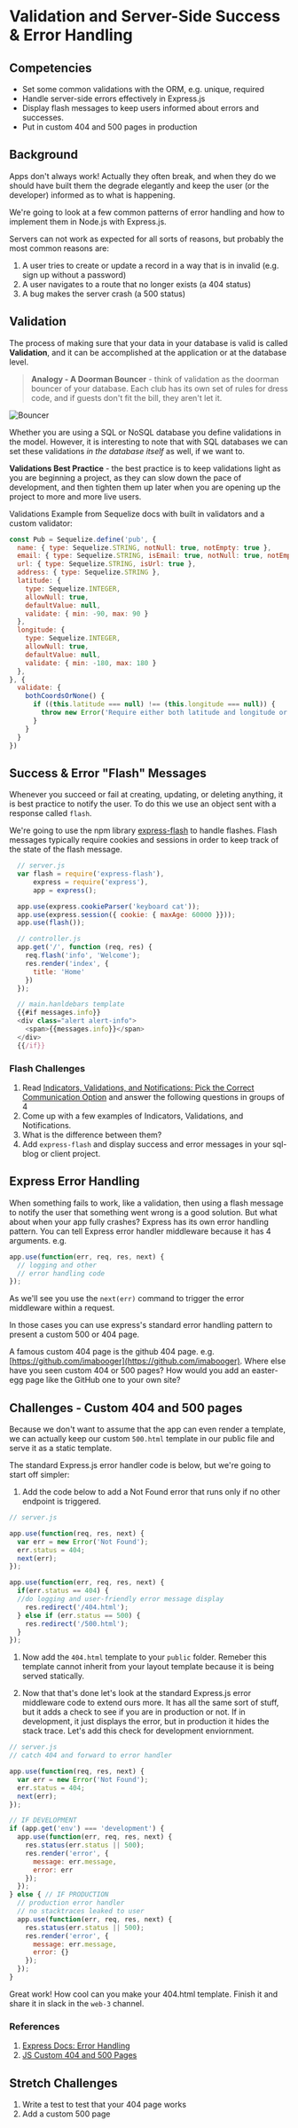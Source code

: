 # Validation and Server-Side Success & Error Handling

## Competencies

* Set some common validations with the ORM, e.g. unique, required
* Handle server-side errors effectively in Express.js
* Display flash messages to keep users informed about errors and successes.
* Put in custom 404 and 500 pages in production

## Background

Apps don't always work! Actually they often break, and when they do we should have built them the degrade elegantly and keep the user (or the developer) informed as to what is happening.

We're going to look at a few common patterns of error handling and how to implement them in Node.js with Express.js.

Servers can not work as expected for all sorts of reasons, but probably the most common reasons are:

1. A user tries to create or update a record in a way that is in invalid (e.g. sign up without a password)
2. A user navigates to a route that no longer exists (a 404 status)
3. A bug makes the server crash (a 500 status)

## Validation

The process of making sure that your data in your database is valid is called **Validation**, and it can be accomplished at the application or at the database level.

> **Analogy - A Doorman Bouncer** - think of validation as the doorman bouncer of your database. Each club has its own set of rules for dress code, and if guests don't fit the bill, they aren't let it.

![Bouncer](assets/bouncer.jpeg)

Whether you are using a SQL or NoSQL database you define validations in the model. However, it is interesting to note that with SQL databases we can set these validations *in the database itself* as well, if we want to.

**Validations Best Practice** - the best practice is to keep validations light as you are beginning a project, as they can slow down the pace of development, and then tighten them up later when you are opening up the project to more and more live users.

Validations Example from Sequelize docs with built in validators and a custom validator:

```js
const Pub = Sequelize.define('pub', {
  name: { type: Sequelize.STRING, notNull: true, notEmpty: true },
  email: { type: Sequelize.STRING, isEmail: true, notNull: true, notEmpty: true },
  url: { type: Sequelize.STRING, isUrl: true },
  address: { type: Sequelize.STRING },
  latitude: {
    type: Sequelize.INTEGER,
    allowNull: true,
    defaultValue: null,
    validate: { min: -90, max: 90 }
  },
  longitude: {
    type: Sequelize.INTEGER,
    allowNull: true,
    defaultValue: null,
    validate: { min: -180, max: 180 }
  },
}, {
  validate: {
    bothCoordsOrNone() {
      if ((this.latitude === null) !== (this.longitude === null)) {
        throw new Error('Require either both latitude and longitude or neither')
      }
    }
  }
})
```

## Success & Error "Flash" Messages

Whenever you succeed or fail at creating, updating, or deleting anything, it is best practice to notify the user. To do this we use an object sent with a response called `flash`.

We're going to use the npm library [express-flash](https://www.npmjs.com/package/express-flash) to handle flashes. Flash messages typically require cookies and sessions in order to keep track of the state of the flash message.

```js
  // server.js
  var flash = require('express-flash'),
      express = require('express'),
      app = express();

  app.use(express.cookieParser('keyboard cat'));
  app.use(express.session({ cookie: { maxAge: 60000 }}));
  app.use(flash());

  // controller.js
  app.get('/', function (req, res) {
    req.flash('info', 'Welcome');
    res.render('index', {
      title: 'Home'
    })
  });

  // main.hanldebars template
  {{#if messages.info}}
  <div class="alert alert-info">
    <span>{{messages.info}}</span>
  </div>
  {{/if}}
```

### Flash Challenges

1. Read [Indicators, Validations, and Notifications: Pick the Correct Communication Option](https://www.nngroup.com/articles/indicators-validations-notifications/) and answer the following questions in groups of 4
  1. Come up with a few examples of Indicators, Validations, and Notifications.
  1. What is the difference between them?
1. Add `express-flash` and display success and error messages in your sql-blog or client project.

## Express Error Handling

When something fails to work, like a validation, then using a flash message to notify the user that something went wrong is a good solution. But what about when your app fully crashes? Express has its own error handling pattern. You can tell Express error handler middleware because it has 4 arguments. e.g.

```js
app.use(function(err, req, res, next) {
  // logging and other
  // error handling code
});
```

As we'll see you use the `next(err)` command to trigger the error middleware within a request.

In those cases you can use express's standard error handling pattern to present a custom 500 or 404 page.

A famous custom 404 page is the github 404 page. e.g. [https://github.com/imabooger](https://github.com/imabooger). Where else have you seen custom 404 or 500 pages? How would you add an easter-egg page like the GitHub one to your own site?

## Challenges - Custom 404 and 500 pages

Because we don't want to assume that the app can even render a template, we can actually keep our custom `500.html` template in our public file and serve it as a static template.

The standard Express.js error handler code is below, but we're going to start off simpler:

1. Add the code below to add a Not Found error that runs only if no other endpoint is triggered.

  ```js
  // server.js

  app.use(function(req, res, next) {
    var err = new Error('Not Found');
    err.status = 404;
    next(err);
  });

  app.use(function(err, req, res, next) {
    if(err.status == 404) {
    //do logging and user-friendly error message display
      res.redirect('/404.html');
    } else if (err.status == 500) {
      res.redirect('/500.html');
    }
  });
  ```

1. Now add the `404.html` template to your `public` folder. Remeber this template cannot inherit from your layout template because it is being served statically.

1. Now that that's done let's look at the standard Express.js error middleware code to extend ours more. It has all the same sort of stuff, but it adds a check to see if you are in production or not. If in development, it just displays the error, but in production it hides the stack trace. Let's add this check for development enviornment.

```js
// server.js
// catch 404 and forward to error handler

app.use(function(req, res, next) {
  var err = new Error('Not Found');
  err.status = 404;
  next(err);
});

// IF DEVELOPMENT
if (app.get('env') === 'development') {
  app.use(function(err, req, res, next) {
    res.status(err.status || 500);
    res.render('error', {
      message: err.message,
      error: err
    });
  });
} else { // IF PRODUCTION
  // production error handler
  // no stacktraces leaked to user
  app.use(function(err, req, res, next) {
    res.status(err.status || 500);
    res.render('error', {
      message: err.message,
      error: {}
    });
  });
}
```

Great work! How cool can you make your 404.html template. Finish it and share it in slack in the `web-3` channel.

### References

1. [Express Docs: Error Handling](http://expressjs.com/en/guide/error-handling.html)
1. [JS Custom 404 and 500 Pages](https://www.hacksparrow.com/express-js-custom-error-pages-404-and-500.html)

## Stretch Challenges

1. Write a test to test that your 404 page works
1. Add a custom 500 page
